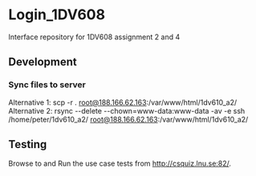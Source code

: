 # Login_1DV608
Interface repository for 1DV608 assignment 2 and 4

## Development

### Sync files to server
Alternative 1: scp -r . root@188.166.62.163:/var/www/html/1dv610_a2/  
Alternative 2: rsync --delete --chown=www-data:www-data -av -e ssh /home/peter/1dv610_a2/ root@188.166.62.163:/var/www/html/1dv610_a2/

## Testing
Browse to and Run the use case tests from http://csquiz.lnu.se:82/.
